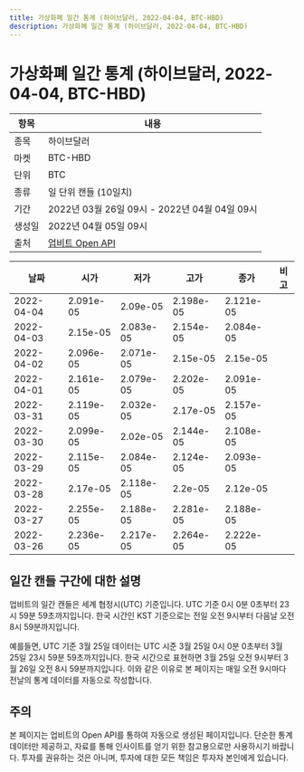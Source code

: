 ```yaml
---
title: 가상화폐 일간 통계 (하이브달러, 2022-04-04, BTC-HBD)
description: 가상화폐 일간 통계 (하이브달러, 2022-04-04, BTC-HBD)
---
```



가상화폐 일간 통계 (하이브달러, 2022-04-04, BTC-HBD)
===

|항목|내용|
|--|--|
|종목|하이브달러|
|마켓|BTC-HBD|
|단위|BTC|
|종류|일 단위 캔들 (10일치)|
|기간|2022년 03월 26일 09시 - 2022년 04월 04일 09시|
|생성일|2022년 04월 05일 09시|
|출처|[업비트 Open API](https://docs.upbit.com)|


|날짜|시가|저가|고가|종가|비고|
|--|--|--|--|--|--|
|2022-04-04|2.091e-05|2.09e-05|2.198e-05|2.121e-05|    |
|2022-04-03|2.15e-05|2.083e-05|2.154e-05|2.084e-05|    |
|2022-04-02|2.096e-05|2.071e-05|2.15e-05|2.15e-05|    |
|2022-04-01|2.161e-05|2.079e-05|2.202e-05|2.091e-05|    |
|2022-03-31|2.119e-05|2.032e-05|2.17e-05|2.157e-05|    |
|2022-03-30|2.099e-05|2.02e-05|2.144e-05|2.108e-05|    |
|2022-03-29|2.115e-05|2.084e-05|2.124e-05|2.093e-05|    |
|2022-03-28|2.17e-05|2.118e-05|2.2e-05|2.12e-05|    |
|2022-03-27|2.255e-05|2.188e-05|2.281e-05|2.188e-05|    |
|2022-03-26|2.236e-05|2.217e-05|2.264e-05|2.222e-05|    |


일간 캔들 구간에 대한 설명
---


업비트의 일간 캔들은 세계 협정시(UTC) 기준입니다. 
UTC 기준 0시 0분 0초부터 23시 59분 59초까지입니다. 
한국 시간인 KST 기준으로는 전일 오전 9시부터 다음날 오전 8시 59분까지입니다. 


예를들면, UTC 기준 3월 25일 데이터는 UTC 시준 3월 25일 0시 0분 0초부터 3월 25일 23시 59분 59초까지입니다. 
한국 시간으로 표현하면 3월 25일 오전 9시부터 3월 26일 오전 8시 59분까지입니다. 
이와 같은 이유로 본 페이지는 매일 오전 9시마다 전날의 통계 데이터를 자동으로 작성합니다. 


주의
---


본 페이지는 업비트의 Open API를 통하여 자동으로 생성된 페이지입니다. 
단순한 통계 데이터만 제공하고, 자료를 통해 인사이트를 얻기 위한 참고용으로만 사용하시기 바랍니다. 
투자를 권유하는 것은 아니며, 투자에 대한 모든 책임은 투자자 본인에게 있습니다. 
